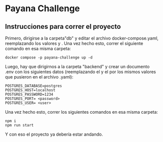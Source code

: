 # Payana Challenge

## Instrucciones para correr el proyecto

Primero, dirigirse a la carpeta"db" y editar el archivo docker-compose.yaml, reemplazando los valores <user> y <password>. Una vez hecho esto, correr el siguiente comando en esa misma carpeta:

```
docker compose -p payana-challenge up -d
```

Luego, hay que dirigirnos a la carpeta "backend" y crear un documento .env con los siguientes datos (reemplazando el <user> y el <password> por los mismos valores que pusieron en el archivo .yaml):
```
POSTGRES_DATABASE=postgres
POSTGRES_HOST=localhost
POSTGRES_PASSWORD=1234
POSTGRES_PORT= <password>
POSTGRES_USER= <user>
```

Una vez hecho esto, correr los siguientes comandos en esa misma carpeta:

```
npm i
npm run start
```

Y con eso el proyecto ya debería estar andando.
